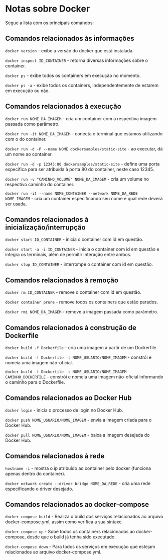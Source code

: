 
# Notas sobre Docker

Segue a lista com os principais comandos:

## Comandos relacionados às informações

```docker version``` - exibe a versão do docker que está instalada.

```docker inspect ID_CONTAINER``` - retorna diversas informações sobre o container.

```docker ps``` - exibe todos os containers em execução no momento.

```docker ps -a``` - exibe todos os containers, independentemente de estarem em execução ou não.

## Comandos relacionados à execução

```docker run NOME_DA_IMAGEM``` - cria um container com a respectiva imagem passada como parâmetro.

```docker run -it NOME_DA_IMAGEM``` - conecta o terminal que estamos utilizando com o do container.

```docker run -d -P --name NOME dockersamples/static-site``` - ao executar, dá um nome ao container.

```docker run -d -p 12345:80 dockersamples/static-site``` - define uma porta específica para ser atribuída à porta 80 do container, neste caso 12345.

```docker run -v "CAMINHO_VOLUME" NOME_DA_IMAGEM``` - cria um volume no respectivo caminho do container.

```docker run -it --name NOME_CONTAINER --network NOME_DA_REDE NOME_IMAGEM``` - cria um container especificando seu nome e qual rede deverá ser usada.

## Comandos relacionados à inicialização/interrupção

```docker start ID_CONTAINER``` - inicia o container com id em questão.

```docker start -a -i ID_CONTAINER``` - inicia o container com id em questão e integra os terminais, além de permitir interação entre ambos.

```docker stop ID_CONTAINER``` - interrompe o container com id em questão.

## Comandos relacionados à remoção

```docker rm ID_CONTAINER``` - remove o container com id em questão.

```docker container prune``` - remove todos os containers que estão parados.

```docker rmi NOME_DA_IMAGEM``` - remove a imagem passada como parâmetro.

## Comandos relacionados à construção de Dockerfile

```docker build -f Dockerfile``` - cria uma imagem a partir de um Dockerfile.

```docker build -f Dockerfile -t NOME_USUARIO/NOME_IMAGEM``` - constrói e nomeia uma imagem não-oficial.

```docker build -f Dockerfile -t NOME_USUARIO/NOME_IMAGEM CAMINHO_DOCKERFILE``` - constrói e nomeia uma imagem não-oficial informando o caminho para o Dockerfile.

## Comandos relacionados ao Docker Hub

```docker login``` - inicia o processo de login no Docker Hub.

```docker push NOME_USUARIO/NOME_IMAGEM``` - envia a imagem criada para o Docker Hub.

```docker pull NOME_USUARIO/NOME_IMAGEM``` - baixa a imagem desejada do Docker Hub.

## Comandos relacionados à rede

```hostname -i``` - mostra o ip atribuído ao container pelo docker (funciona apenas dentro do container).

```docker network create --driver bridge NOME_DA_REDE``` - cria uma rede especificando o driver desejado.

## Comandos relacionados ao docker-compose

```docker-compose build``` - Realiza o build dos serviços relacionados ao arquivo docker-compose.yml, assim como verifica a sua sintaxe.

```docker-compose up``` - Sobe todos os containers relacionados ao docker-compose, desde que o build já tenha sido executado.

```docker-compose down``` - Para todos os serviços em execução que estejam relacionados ao arquivo docker-compose.yml.
